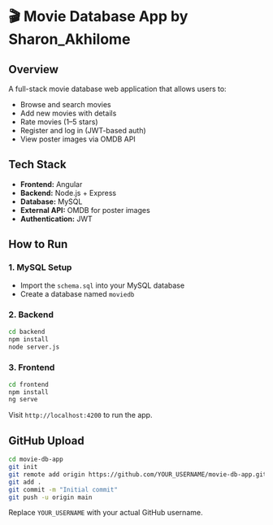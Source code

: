 
# 🎬 Movie Database App by Sharon_Akhilome

## Overview
A full-stack movie database web application that allows users to:
- Browse and search movies
- Add new movies with details
- Rate movies (1–5 stars)
- Register and log in (JWT-based auth)
- View poster images via OMDB API

## Tech Stack
- **Frontend:** Angular
- **Backend:** Node.js + Express
- **Database:** MySQL
- **External API:** OMDB for poster images
- **Authentication:** JWT

## How to Run

### 1. MySQL Setup
- Import the `schema.sql` into your MySQL database
- Create a database named `moviedb`

### 2. Backend
```bash
cd backend
npm install
node server.js
```

### 3. Frontend
```bash
cd frontend
npm install
ng serve
```

Visit `http://localhost:4200` to run the app.

## GitHub Upload
```bash
cd movie-db-app
git init
git remote add origin https://github.com/YOUR_USERNAME/movie-db-app.git
git add .
git commit -m "Initial commit"
git push -u origin main
```

Replace `YOUR_USERNAME` with your actual GitHub username.
